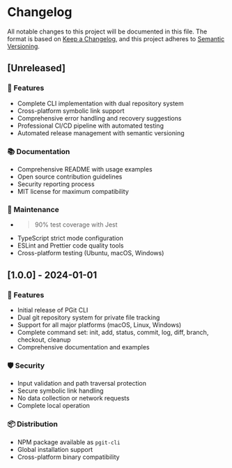 # Changelog

All notable changes to this project will be documented in this file. The format is based on [Keep a Changelog](https://keepachangelog.com/en/1.0.0/), and this project adheres to [Semantic Versioning](https://semver.org/spec/v2.0.0.html).

## [Unreleased]

### 🚀 Features
- Complete CLI implementation with dual repository system
- Cross-platform symbolic link support
- Comprehensive error handling and recovery suggestions
- Professional CI/CD pipeline with automated testing
- Automated release management with semantic versioning

### 📚 Documentation
- Comprehensive README with usage examples
- Open source contribution guidelines
- Security reporting process
- MIT license for maximum compatibility

### 🔧 Maintenance
- >90% test coverage with Jest
- TypeScript strict mode configuration
- ESLint and Prettier code quality tools
- Cross-platform testing (Ubuntu, macOS, Windows)

## [1.0.0] - 2024-01-01

### 🚀 Features
- Initial release of PGit CLI
- Dual git repository system for private file tracking
- Support for all major platforms (macOS, Linux, Windows)
- Complete command set: init, add, status, commit, log, diff, branch, checkout, cleanup
- Comprehensive documentation and examples

### 🛡️ Security
- Input validation and path traversal protection
- Secure symbolic link handling
- No data collection or network requests
- Complete local operation

### 📦 Distribution
- NPM package available as `pgit-cli`
- Global installation support
- Cross-platform binary compatibility